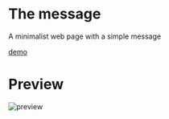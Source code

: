 # The message
A minimalist web page with a simple message

[demo](http://projets.melvin-lemoine.me/The-message/)

# Preview
![preview](https://i.imgur.com/G3o0eAU.png)